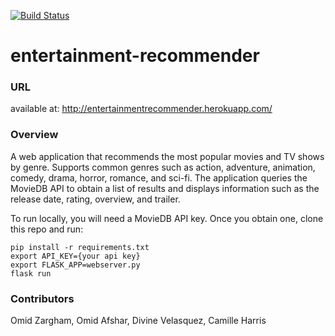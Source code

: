 [![Build Status](https://travis-ci.org/omidzargham/entertainment-recommender.svg?branch=master)](https://travis-ci.org/omidzargham/entertainment-recommender)
# entertainment-recommender

### URL
available at: http://entertainmentrecommender.herokuapp.com/

### Overview
A web application that recommends the most popular movies and TV shows by genre. Supports common genres such as action, adventure, animation, comedy, drama, horror, romance, and sci-fi. The application queries the MovieDB API to obtain a list of results and displays information such as the release date, rating, overview, and trailer.

To run locally, you will need a MovieDB API key. Once you obtain one, clone this repo and run: 

```
pip install -r requirements.txt
export API_KEY={your api key}
export FLASK_APP=webserver.py
flask run
```
### Contributors
Omid Zargham, Omid Afshar, Divine Velasquez, Camille Harris
